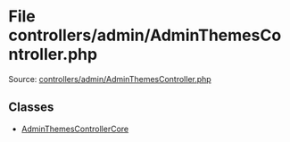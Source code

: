 File controllers/admin/AdminThemesController.php
=========

Source: [controllers/admin/AdminThemesController.php](https://github.com/PrestaShop/PrestaShop/blob/1.6.0.7/controllers/admin/AdminThemesController.php)


Classes
-------

* [AdminThemesControllerCore](class.AdminThemesControllerCore.md)

